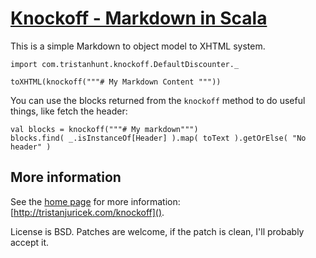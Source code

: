 # [Knockoff - Markdown in Scala](http://tristanhunt.com/projects/knockoff) #

This is a simple Markdown to object model to XHTML system.

    import com.tristanhunt.knockoff.DefaultDiscounter._

    toXHTML(knockoff("""# My Markdown Content """))

You can use the blocks returned from the `knockoff` method to do useful things, like fetch the header:

    val blocks = knockoff("""# My markdown""")
    blocks.find( _.isInstanceOf[Header] ).map( toText ).getOrElse( "No header" )

## More information

See the [home page](http://tristanjuricek.com/knockoff) for more information: [http://tristanjuricek.com/knockoff]().

License is BSD. Patches are welcome, if the patch is clean, I'll probably accept it.
